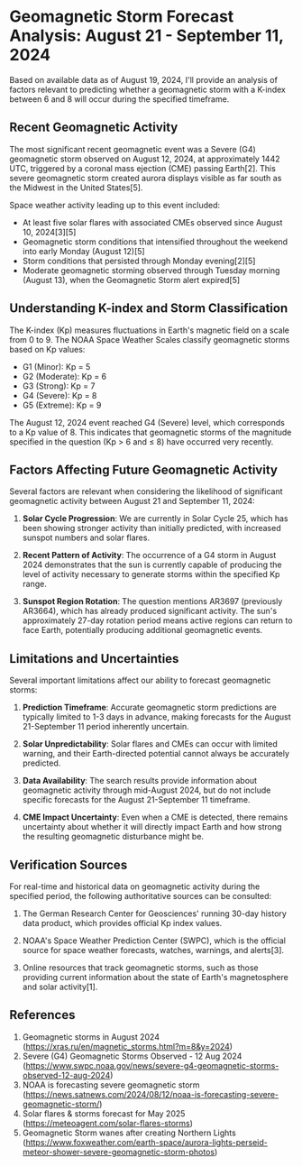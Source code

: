 # Geomagnetic Storm Forecast Analysis: August 21 - September 11, 2024

Based on available data as of August 19, 2024, I'll provide an analysis of factors relevant to predicting whether a geomagnetic storm with a K-index between 6 and 8 will occur during the specified timeframe.

## Recent Geomagnetic Activity

The most significant recent geomagnetic event was a Severe (G4) geomagnetic storm observed on August 12, 2024, at approximately 1442 UTC, triggered by a coronal mass ejection (CME) passing Earth[2]. This severe geomagnetic storm created aurora displays visible as far south as the Midwest in the United States[5].

Space weather activity leading up to this event included:

- At least five solar flares with associated CMEs observed since August 10, 2024[3][5]
- Geomagnetic storm conditions that intensified throughout the weekend into early Monday (August 12)[5]
- Storm conditions that persisted through Monday evening[2][5]
- Moderate geomagnetic storming observed through Tuesday morning (August 13), when the Geomagnetic Storm alert expired[5]

## Understanding K-index and Storm Classification

The K-index (Kp) measures fluctuations in Earth's magnetic field on a scale from 0 to 9. The NOAA Space Weather Scales classify geomagnetic storms based on Kp values:

- G1 (Minor): Kp = 5
- G2 (Moderate): Kp = 6
- G3 (Strong): Kp = 7
- G4 (Severe): Kp = 8
- G5 (Extreme): Kp = 9

The August 12, 2024 event reached G4 (Severe) level, which corresponds to a Kp value of 8. This indicates that geomagnetic storms of the magnitude specified in the question (Kp > 6 and ≤ 8) have occurred very recently.

## Factors Affecting Future Geomagnetic Activity

Several factors are relevant when considering the likelihood of significant geomagnetic activity between August 21 and September 11, 2024:

1. **Solar Cycle Progression**: We are currently in Solar Cycle 25, which has been showing stronger activity than initially predicted, with increased sunspot numbers and solar flares.

2. **Recent Pattern of Activity**: The occurrence of a G4 storm in August 2024 demonstrates that the sun is currently capable of producing the level of activity necessary to generate storms within the specified Kp range.

3. **Sunspot Region Rotation**: The question mentions AR3697 (previously AR3664), which has already produced significant activity. The sun's approximately 27-day rotation period means active regions can return to face Earth, potentially producing additional geomagnetic events.

## Limitations and Uncertainties

Several important limitations affect our ability to forecast geomagnetic storms:

1. **Prediction Timeframe**: Accurate geomagnetic storm predictions are typically limited to 1-3 days in advance, making forecasts for the August 21-September 11 period inherently uncertain.

2. **Solar Unpredictability**: Solar flares and CMEs can occur with limited warning, and their Earth-directed potential cannot always be accurately predicted.

3. **Data Availability**: The search results provide information about geomagnetic activity through mid-August 2024, but do not include specific forecasts for the August 21-September 11 timeframe.

4. **CME Impact Uncertainty**: Even when a CME is detected, there remains uncertainty about whether it will directly impact Earth and how strong the resulting geomagnetic disturbance might be.

## Verification Sources

For real-time and historical data on geomagnetic activity during the specified period, the following authoritative sources can be consulted:

1. The German Research Center for Geosciences' running 30-day history data product, which provides official Kp index values.

2. NOAA's Space Weather Prediction Center (SWPC), which is the official source for space weather forecasts, watches, warnings, and alerts[3].

3. Online resources that track geomagnetic storms, such as those providing current information about the state of Earth's magnetosphere and solar activity[1].

## References

1. Geomagnetic storms in August 2024 (https://xras.ru/en/magnetic_storms.html?m=8&y=2024)
2. Severe (G4) Geomagnetic Storms Observed - 12 Aug 2024 (https://www.swpc.noaa.gov/news/severe-g4-geomagnetic-storms-observed-12-aug-2024)
3. NOAA is forecasting severe geomagnetic storm (https://news.satnews.com/2024/08/12/noaa-is-forecasting-severe-geomagnetic-storm/)
4. Solar flares & storms forecast for May 2025 (https://meteoagent.com/solar-flares-storms)
5. Geomagnetic Storm wanes after creating Northern Lights (https://www.foxweather.com/earth-space/aurora-lights-perseid-meteor-shower-severe-geomagnetic-storm-photos)